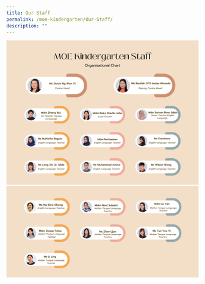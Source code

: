 ```yaml
---
title: Our Staff
permalink: /moe-kindergarten/Our-Staff/
description: ""
---
```

![](/images/MOE%20Kindergarten/Our%20Staff/MKOrg1.png)
![](/images/MOE%20Kindergarten/Our%20Staff/MKOrg2.png)